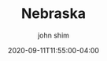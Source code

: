 ---
date: 2020-09-11T11:55:00-04:00
title: "Nebraska"
ab: "NE"
seo_title: "Contact Nebraska Governor"
description: Contact Nebraska Governor
author: john shim
url: /nebraska/
weight: 1
---